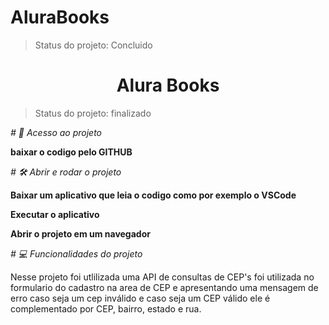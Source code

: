 # AluraBooks

> Status do projeto: Concluido



  
 <h1 align="center"> Alura Books </h1>

> Status do projeto: finalizado

*# 📁 Acesso ao projeto*

**baixar o codigo pelo GITHUB**

*# 🛠️ Abrir e rodar o projeto*

**Baixar um aplicativo que leia o codigo como por exemplo o VSCode**

**Executar o aplicativo**

**Abrir o projeto em um navegador**

*# 💻 Funcionalidades do projeto*

<p> Nesse projeto foi utlilizada uma API de consultas de CEP's foi utilizada no formulario do cadastro na area de CEP e apresentando uma mensagem de erro caso seja um cep inválido e caso seja um CEP válido ele é complementado por CEP, bairro, estado e rua.
